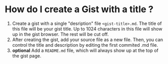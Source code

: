 # How do I create a Gist with a title ?
1. Create a gist with a single "desription" file `<gist-title>.md`. 
   The title of this file will be your gist title.
   Up to 1024 characters in this file will show up in the gist browser. The rest will be cut off.  
3. After creating the gist, add your source file as a new file. 
   Then, you can control the title and description by editing the first commited .md file.
3. **optional** Add a `README.md` file, which will always show up at the top of the gist page.